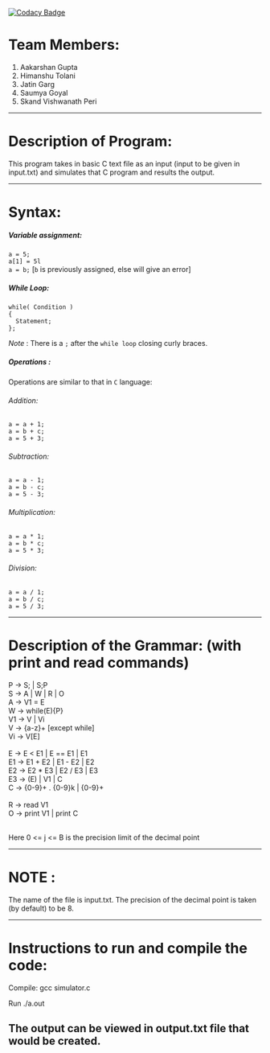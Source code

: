 [![Codacy Badge](https://api.codacy.com/project/badge/Grade/4a53f12f18324c6282446fba2e9e1554)](https://www.codacy.com?utm_source=github.com&amp;utm_medium=referral&amp;utm_content=pvskand/mini-c&amp;utm_campaign=Badge_Grade)

# Team Members:
1) Aakarshan Gupta 
2) Himanshu Tolani 
3) Jatin Garg 
4) Saumya Goyal 
5) Skand Vishwanath Peri 
----------------------------------------------------------------------------------------------------------------------------------

# Description of Program:

This program takes in basic C text file as an input (input to be given in input.txt) and simulates that C program and results the output.


----------------------------------------------------------------------------------------------------------------------------------

# Syntax:
##### Variable assignment:
`a = 5;` <br>
`a[1] = 5l` <br>
`a = b;` [`b` is previously assigned, else will give an error] <br>

##### While Loop:
```
while( Condition )
{
  Statement;
};
```
*Note* : There is a `;` after the `while loop` closing curly braces. <br>

##### Operations :

Operations are similar to that in `C` language: <br>

###### Addition:
`a = a + 1;` <br>
`a = b + c;`<br>
`a = 5 + 3;`<br>
###### Subtraction:
`a = a - 1;` <br>
`a = b - c;`<br>
`a = 5 - 3;`<br>
###### Multiplication:
`a = a * 1;` <br>
`a = b * c;`<br>
`a = 5 * 3;`<br>
###### Division:
`a = a / 1;` <br>
`a = b / c;`<br>
`a = 5 / 3;`<br>



----------------------------------------------------------------------------------------------------------------------------------

# Description of the Grammar: (with print and read commands)

P -> S; | S;P <br>
S -> A | W | R | O <br>
A -> V1 = E<br>
W -> while(E){P} <br>
V1 -> V | Vi <br>
V -> {a-z}+ [except while] <br>
Vi -> V[E] <br>
<br>
E -> E < E1 | E == E1 | E1<br>
E1 -> E1 + E2 | E1 - E2 | E2<br>
E2 -> E2 * E3 | E2 / E3 | E3<br>
E3 -> (E) | V1 | C<br>
C -> {0-9}+ . {0-9}k | {0-9}+<br>
<br>
R -> read V1<br>
O -> print V1 | print C<br>
<br>

Here 0 <= j <= B is the precision limit of the decimal point

----------------------------------------------------------------------------------------------------------------------------------


# NOTE : 

The name of the file is input.txt.
The precision of the decimal point is taken (by default) to be 8.

----------------------------------------------------------------------------------------------------------------------------------

# Instructions to run and compile the code:

Compile:
gcc simulator.c

Run
./a.out

The output can be viewed in output.txt file that would be created.
----------------------------------------------------------------------------------------------------------------------------------

